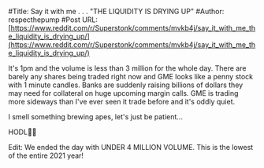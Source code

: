 #Title: Say it with me . . . "THE LIQUIDITY IS DRYING UP"
#Author: respecthepump
#Post URL: [https://www.reddit.com/r/Superstonk/comments/mvkb4j/say_it_with_me_the_liquidity_is_drying_up/](https://www.reddit.com/r/Superstonk/comments/mvkb4j/say_it_with_me_the_liquidity_is_drying_up/)


It's 1pm and the volume is less than 3 million for the whole day. There are barely any shares being traded right now and GME looks like a penny stock with 1 minute candles. Banks are suddenly raising billions of dollars they may need for collateral on huge upcoming margin calls. GME is trading more sideways than I've ever seen it trade before and it's oddly quiet. 

I smell something brewing apes, let's just be patient...

HODL💎👐

Edit: We ended the day with UNDER 4 MILLION VOLUME. This is the lowest of the entire 2021 year!